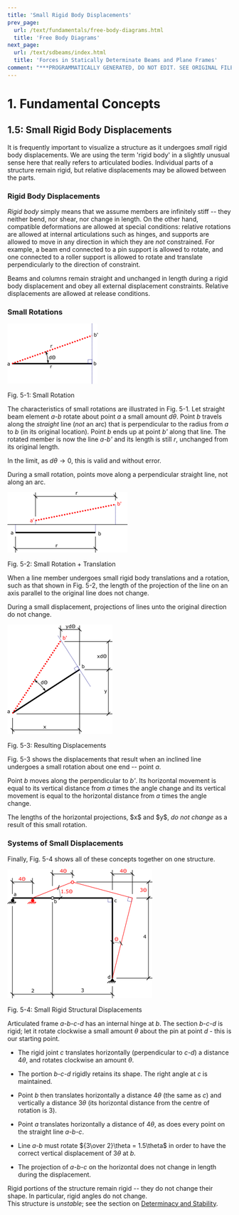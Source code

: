 ```yaml
---
title: 'Small Rigid Body Displacements'
prev_page:
  url: /text/fundamentals/free-body-diagrams.html
  title: 'Free Body Diagrams'
next_page:
  url: /text/sdbeams/index.html
  title: 'Forces in Statically Determinate Beams and Plane Frames'
comment: "***PROGRAMMATICALLY GENERATED, DO NOT EDIT. SEE ORIGINAL FILES IN /content***"
---
```

# 1. Fundamental Concepts

## 1.5: Small Rigid Body Displacements

It is frequently important to visualize a structure as it undergoes
*small* rigid body displacements.  We are using the term 'rigid body'
in a slightly unusual sense here that really refers to articulated
bodies.  Individual parts of a structure remain rigid, but relative
displacements may be allowed between the parts.

### Rigid Body Displacements

*Rigid body* simply means that we assume members are infinitely stiff
-- they neither bend, nor shear, nor change in length.  On the other
hand, compatible deformations are allowed at special conditions:
relative rotations are allowed at internal articulations such as
hinges, and supports are allowed to move in any direction in which
they are *not* constrained.  For example, a beam end connected to a pin
support is allowed to rotate, and one connected to a roller support is
allowed to rotate and translate perpendicularly to the direction of
constraint.

<div class="admonition important">
   Beams and columns remain straight and unchanged in length during a
   rigid body displacement and obey all external displacement
   constraints.  Relative displacements are allowed at release
   conditions.
</div>

### Small Rotations

![Small Rotation](../../images/fundamentals/sd/fig-1.png)

Fig. 5-1: Small Rotation

The characteristics of small rotations are illustrated in Fig. 5-1.
Let straight beam element *a-b* rotate about point *a* a small amount
$d\theta$.  Point *b* travels along the *straight* line (*not*
an arc) that is perpendicular to the radius from *a* to *b* (in its
original location).  Point *b* ends up at point *b'* along that line.
The rotated member is now the line *a-b'* and its length is still *r*,
unchanged from its original length.

In the limit, as $d\theta \rightarrow 0$, this is valid and without error.

<div class="admonition important">
   During a small rotation, points move along a perpendicular
   straight line, not along an arc.
</div>


![Small Rotation + Translation](../../images/fundamentals/sd/fig-2.png)

Fig. 5-2: Small Rotation + Translation

When a line member undergoes small rigid body translations and a
rotation, such as that shown in Fig. 5-2, the length of the projection
of the line on an axis parallel to the original line does not change.

<div class="admonition important">
   During a small displacement, projections of lines unto the original
   direction do not change.
</div>

![Resulting Displacements](../../images/fundamentals/sd/fig-3.png)

Fig. 5-3: Resulting Displacements


Fig. 5-3 shows the displacements that result when an inclined line
undergoes a small rotation about one end -- point *a*.

Point *b* moves along the perpendicular to *b'*.  Its horizontal
movement is equal to its vertical distance from *a* times the angle
change and its vertical movement is equal to the horizontal distance
from *a* times the angle change.

<div class="admonition important">
The lengths of the horizontal projections, $x$ and $y$, <em>do
not change</em> as a result of this small rotation.
</div>

### Systems of Small Displacements

Finally, Fig. 5-4 shows all of these concepts together on one structure.

![Small Rigid Structural Displacements](../../images/fundamentals/sd/fig-4.png)

Fig. 5-4: Small Rigid Structural Displacements

Articulated frame *a-b-c-d* has an internal hinge at *b*.  The section
*b-c-d* is rigid; let it rotate clockwise a small amount $\theta$
about the pin at point *d* - this is our starting point.

* The rigid joint *c* translates horizontally (perpendicular to *c-d*)
  a distance $4\theta$, and rotates clockwise an amount
  $\theta$.

* The portion *b-c-d* rigidly retains its shape.  The right angle at
  *c* is maintained.

* Point *b* then translates horizontally a distance $4\theta$
  (the same as *c*) and vertically a distance $3\theta$ (its
  horizontal distance from the centre of rotation is 3).

* Point *a* translates horizontally a distance of $4\theta$, as
  does every point on the straight line *a-b-c*.

* Line *a-b* must rotate ${3\over 2}\theta = 1.5\theta$ in order
  to have the correct vertical displacement of $3\theta$ at *b*.

* The projection of *a-b-c* on the horizontal does not change in
  length during the displacement.

<div class="admonition important">
   Rigid portions of the structure remain rigid -- they do not change
   their shape.  In particular, rigid angles do not change.
</div>

<div class="admonition warning">
   This structure is <em>unstable</em>; see the section on 
   <a href="../sdbeams/determinacy-and-stability">Determinacy and Stability</a>.
</div>
